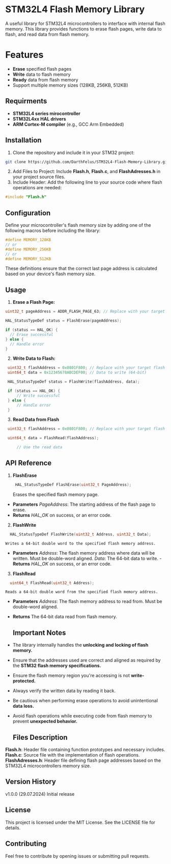 # STM32L4 Flash Memory Library
 A useful library for STM32L4 microcontrollers to interface with internal flash memory. This library provides functions to erase flash pages, write data to flash, and read data from flash memory.
 
 # Features
 
 - **Erase** specified flash pages
 - **Write** data to flash memory
 - **Ready** data from flash memory
 - Support multiple memory sizes (128KB, 256KB, 512KB)
 
 
  ## Requirments
  
  - **STM32L4 series mirocontroller**
  - **STM32L4xx HAL drivers**
  - **ARM Cortex-M compiler** (e.g., GCC Arm Embedded)

  ## Installation

   1. Clone the repository and include it in your STM32 project:

   ```bash
   git clone https://github.com/DarthFelus/STM32L4-Flash-Memory-Library.git
   ```
   2. Add Files to Project: Include **Flash.h**, **Flash.c**, and **FlashAdresses.h** in your project source files.
   3. Include Header: Add the following line to your source code where flash operations are needed:
   ```c 
   #include "Flash.h"
   ```
   
   ## Configuration
   Define your microcontroller's flash memory size by adding one of the following macros before including the library:
   
   ```c 
   #define MEMORY_128KB
   // or
   #define MEMORY_256KB
   // or
   #define MEMORY_512KB
   ```
   These definitions ensure that the correct last page address is calculated based on your device's flash memory size.
   
   ## Usage
   
   1. **Erase a Flash Page:**
   ```c 
   uint32_t pageAddress = ADDR_FLASH_PAGE_63; // Replace with your target page address

   HAL_StatusTypeDef status = FlashErase(pageAddress);

   if (status == HAL_OK) {
     // Erase successful
   } else {
     // Handle error
   }
   ```
   2. **Write Data to Flash:**
   ```c 
	uint32_t flashAddress = 0x0801F800; // Replace with your target flash address
	uint64_t data = 0x12345678ABCDEF00; // Data to write (64-bit)

	HAL_StatusTypeDef status = FlashWrite(flashAddress, data);

	if (status == HAL_OK) {
		// Write successful
	} else {
		// Handle error
	}
   ```
   
   3. **Read Data from Flash**
   ```c 
	uint32_t flashAddress = 0x0801F800; // Replace with your target flash address

	uint64_t data = FlashRead(flashAddress);

		// Use the read data
   ```   
   
   ## API Reference
   
1. **FlashErase**
   ```c 
	HAL_StatusTypeDef FlashErase(uint32_t PageAddress);
   ```
   Erases the specified flash memory page.

- **Parameters**
        *PageAddress*: The starting address of the flash page to erase.
- **Returns**
        *HAL_OK* on success, or an error code.
2. **FlashWrite**
  ```c 
	HAL_StatusTypeDef FlashWrite(uint32_t Address, uint32_t Data);
  ```
  
    Writes a 64-bit double word to the specified flash memory address.
	
- **Parameters**
	*Address*: The flash memory address where data will be written. Must be double-word aligned.
	*Data*: The 64-bit data to write.
-**Returns**
	*HAL_OK* on success, or an error code.
		
3. **FlashRead**
  ```c 
	uint64_t FlashRead(uint32_t Address);
  ```	
    Reads a 64-bit double word from the specified flash memory address.
	
- **Parameters**
	*Address*: The flash memory address to read from. Must be double-word aligned.
- **Returns**
	The 64-bit data read from flash memory.
		
   ## Important Notes
- The library internally handles the **unlocking and locking of flash memory.**
- Ensure that the addresses used are correct and aligned as required by the **STM32 flash memory specifications.**
- Ensure the flash memory region you're accessing is not **write-protected.**
- Always verify the written data by reading it back.
- Be cautious when performing erase operations to avoid unintentional **data loss.**
- Avoid flash operations while executing code from flash memory to prevent **unexpected behavior.**

   ## Files Description

 **Flash.h**: Header file containing function prototypes and necessary includes.
 **Flash.c**: Source file with the implementation of flash operations.
 **FlashAdresses.h**: Header file defining flash page addresses based on the STM32L4 microcontrollers memory size.

   ## Version History

  v1.0.0 (29.07.2024)
     Initial release

   ## License
   
   This project is licensed under the MIT License. See the LICENSE file for details.

   ## Contributing

   Feel free to contribute by opening issues or submitting pull requests.
	
	
